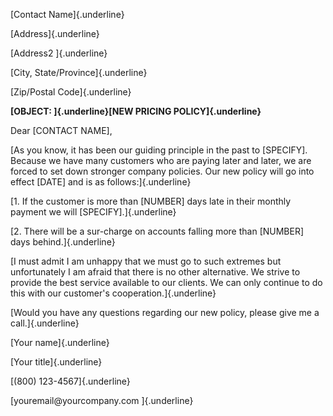 [Contact Name]{.underline}

[Address]{.underline}

[Address2 ]{.underline}

[City, State/Province]{.underline}

[Zip/Postal Code]{.underline}

**[OBJECT: ]{.underline}[NEW PRICING POLICY]{.underline}**

Dear \[CONTACT NAME\],

[As you know, it has been our guiding principle in the past to
\[SPECIFY\]. Because we have many customers who are paying later and
later, we are forced to set down stronger company policies. Our new
policy will go into effect \[DATE\] and is as follows:]{.underline}

[1. If the customer is more than \[NUMBER\] days late in their monthly
payment we will \[SPECIFY\].]{.underline}

[2. There will be a sur-charge on accounts falling more than \[NUMBER\]
days behind.]{.underline}

[I must admit I am unhappy that we must go to such extremes but
unfortunately I am afraid that there is no other alternative. We strive
to provide the best service available to our clients. We can only
continue to do this with our customer\'s cooperation.]{.underline}

[Would you have any questions regarding our new policy, please give me a
call.]{.underline}

[Your name]{.underline}

[Your title]{.underline}

[(800) 123-4567]{.underline}

[youremail\@yourcompany.com ]{.underline}
